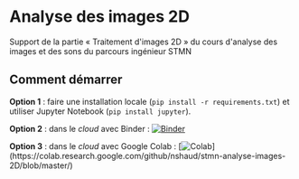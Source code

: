 # Analyse des images 2D

Support de la partie « Traitement d'images 2D » du cours d'analyse des images et des sons du parcours ingénieur STMN

## Comment démarrer

**Option 1** : faire une installation locale (`pip install -r requirements.txt`) et utiliser Jupyter Notebook (`pip install jupyter`).

**Option 2** : dans le *cloud* avec Binder :
[![Binder](https://mybinder.org/badge_logo.svg)](https://mybinder.org/v2/gh/nshaud/stmn-analyse-images-2D/HEAD)

**Option 3** : dans le *cloud* avec Google Colab :
[![Colab]([https://mybinder.org/badge_logo.svg](https://colab.research.google.com/assets/colab-badge.svg))](https://colab.research.google.com/github/nshaud/stmn-analyse-images-2D/blob/master/)

